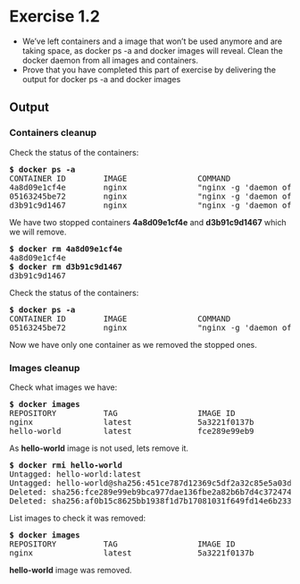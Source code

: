 # Exercise 1.2

* We’ve left containers and a image that won’t be used anymore and are taking space, 
  as docker ps -a and docker images will reveal. Clean the docker daemon from all images and containers.
* Prove that you have completed this part of exercise by delivering the output for docker ps -a and docker images

## Output
### Containers cleanup
Check the status of the containers:
<pre>
<b>$ docker ps -a</b>
CONTAINER ID        IMAGE               COMMAND                  CREATED             STATUS                      PORTS               NAMES
4a8d09e1cf4e        nginx               "nginx -g 'daemon of…"   28 minutes ago      Exited (0) 21 minutes ago                       sweet_neumann
05163245be72        nginx               "nginx -g 'daemon of…"   28 minutes ago      Up 28 minutes               80/tcp              musing_kalam
d3b91c9d1467        nginx               "nginx -g 'daemon of…"   28 minutes ago      Exited (0) 21 minutes ago                       frosty_merkle
</pre>

We have two stopped containers **4a8d09e1cf4e** and **d3b91c9d1467** which we will remove.
<pre>
<b>$ docker rm 4a8d09e1cf4e</b>
4a8d09e1cf4e
<b>$ docker rm d3b91c9d1467</b>
d3b91c9d1467
</pre>

Check the status of the containers:
<pre>
<b>$ docker ps -a</b>
CONTAINER ID        IMAGE               COMMAND                  CREATED             STATUS              PORTS               NAMES
05163245be72        nginx               "nginx -g 'daemon of…"   35 minutes ago      Up 34 minutes       80/tcp              musing_kalam
</pre>
Now we have only one container as we removed the stopped ones.

### Images cleanup

Check what images we have:
<pre>
<b>$ docker images</b>
REPOSITORY          TAG                 IMAGE ID            CREATED             SIZE
nginx               latest              5a3221f0137b        2 weeks ago         126MB
hello-world         latest              fce289e99eb9        8 months ago        1.84kB
</pre>

As **hello-world** image is not used, lets remove it.
<pre>
<b>$ docker rmi hello-world</b>
Untagged: hello-world:latest
Untagged: hello-world@sha256:451ce787d12369c5df2a32c85e5a03d52cbcef6eb3586dd03075f3034f10adcd
Deleted: sha256:fce289e99eb9bca977dae136fbe2a82b6b7d4c372474c9235adc1741675f587e
Deleted: sha256:af0b15c8625bb1938f1d7b17081031f649fd14e6b233688eea3c5483994a66a3
</pre>

List images to check it was removed:
<pre>
<b>$ docker images</b>
REPOSITORY          TAG                 IMAGE ID            CREATED             SIZE
nginx               latest              5a3221f0137b        2 weeks ago         126MB
</pre>

**hello-world** image was removed.
